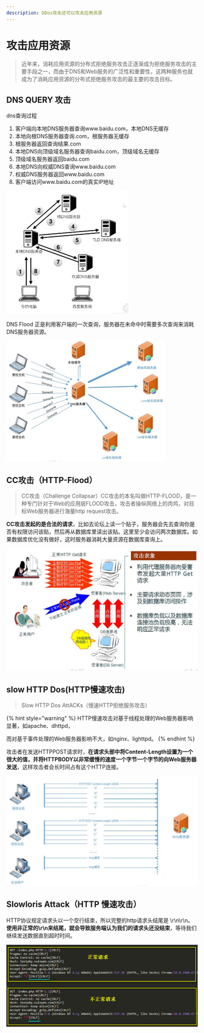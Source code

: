 ```yaml
---
description: DDos攻击还可以攻击应用资源
---
```


# 攻击应用资源

> 近年来，消耗应用资源的分布式拒绝服务攻击正逐渐成为拒绝服务攻击的主要手段之一，而由于DNS和Web服务的广泛性和重要性，这两种服务也就成为了消耗应用资源的分布式拒绝服务攻击的最主要的攻击目标。

## DNS QUERY 攻击

dns查询过程

1. 客户端向本地DNS服务器查询www.baidu.com，本地DNS无缓存 
2. 本地向根DNS服务器查询.com，根服务器无缓存 
3. 根服务器返回查询结果.com 
4. 本地DNS向顶级域名服务器查询baidu.com，顶级域名无缓存 
5. 顶级域名服务器返回baidu.com 
6. 本地DNS向权威DNS查询www.baidu.com 
7. 权威DNS服务器返回www.baidu.com 
8. 客户端访问www.baidu.com的真实IP地址

![DNS&#x67E5;&#x8BE2;&#x8FC7;&#x7A0B;](../.gitbook/assets/image%20%28136%29.png)

DNS Flood 正是利用客户端的一次查询，服务器在未命中时需要多次查询来消耗DNS服务器资源。

![DNS Flood &#x653B;&#x51FB;DNS&#x670D;&#x52A1;&#x5668;](../.gitbook/assets/image%20%2843%29.png)

## CC攻击（HTTP-Flood）

> CC攻击（Challenge Collapsar）CC攻击的本名叫做HTTP-FLOOD，是一种专门针对于Web的应用层FLOOD攻击，攻击者操纵网络上的肉鸡，对目标Web服务器进行海量http request攻击。

**CC攻击发起的是合法的请求**，比如去论坛上读一个贴子，服务器会先去查询你是否有权限访问该贴，然后再从数据库里读出该贴。这里至少会访问两次数据库。如果数据库优化没有做好，这时服务器消耗大量资源在数据库查询上。

![CC attack](../.gitbook/assets/image%20%2864%29.png)

## slow HTTP Dos\(HTTP慢速攻击\)

> Slow HTTP Dos AttACKs（慢速HTTP拒绝服务攻击）

{% hint style="warning" %}
HTTP慢速攻击对基于线程处理的Web服务器影响显著，如apache、dhttpd，

而对基于事件处理的Web服务器影响不大，如nginx、lighttpd。
{% endhint %}

攻击者在发送HTTPPOST请求时，**在请求头部中将Content-Length设置为一个很大的值，并将HTTPBODY以非常缓慢的速度一个字节一个字节的向Web服务器发送**，这样攻击者会长时间占有这个HTTP连接。

![HTTP &#x6162;&#x901F;&#x653B;&#x51FB;](../.gitbook/assets/image%20%2871%29.png)

## Slowloris Attack（HTTP 慢速攻击）

HTTP协议规定请求头以一个空行结束，所以完整的http请求头结尾是 \r\n\r\n。 **使用非正常的\r\n来结尾，就会导致服务端认为我们的请求头还没结束**，等待我们继续发送数据直到超时时间。

![](../.gitbook/assets/image%20%285%29.png)



